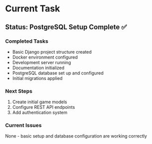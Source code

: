 # Current Task

## Status: PostgreSQL Setup Complete ✅

### Completed Tasks
- Basic Django project structure created
- Docker environment configured
- Development server running
- Documentation initialized
- PostgreSQL database set up and configured
- Initial migrations applied

### Next Steps
1. Create initial game models
2. Configure REST API endpoints
3. Add authentication system

### Current Issues
None - basic setup and database configuration are working correctly 